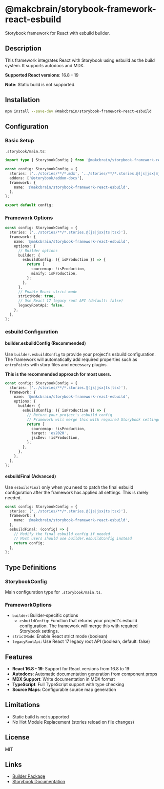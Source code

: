 # @makcbrain/storybook-framework-react-esbuild

Storybook framework for React with esbuild builder.

## Description

This framework integrates React with Storybook using esbuild as the build system. It supports autodocs and MDX.

**Supported React versions:** 16.8 - 19

**Note:** Static build is not supported.

## Installation

```bash
npm install --save-dev @makcbrain/storybook-framework-react-esbuild
```

## Configuration

### Basic Setup

`.storybook/main.ts`:

```typescript
import type { StorybookConfig } from '@makcbrain/storybook-framework-react-esbuild';

const config: StorybookConfig = {
  stories: ['../stories/**/*.mdx', '../stories/**/*.stories.@(js|jsx|mjs|ts|tsx)'],
  addons: ['@storybook/addon-docs'],
  framework: {
    name: '@makcbrain/storybook-framework-react-esbuild',
  },
};

export default config;
```

### Framework Options

```typescript
const config: StorybookConfig = {
  stories: ['../stories/**/*.stories.@(js|jsx|ts|tsx)'],
  framework: {
    name: '@makcbrain/storybook-framework-react-esbuild',
    options: {
      // Builder options
      builder: {
        esbuildConfig: ({ isProduction }) => {
          return {
            sourcemap: !isProduction,
            minify: isProduction,
          };
        },
      },
      // Enable React strict mode
      strictMode: true,
      // Use React 17 legacy root API (default: false)
      legacyRootApi: false,
    },
  },
};
```

### esbuild Configuration

#### builder.esbuildConfig (Recommended)

Use `builder.esbuildConfig` to provide your project's esbuild configuration. The framework will automatically add required properties such as `entryPoints` with story files and necessary plugins.

**This is the recommended approach for most users.**

```typescript
const config: StorybookConfig = {
  stories: ['../stories/**/*.stories.@(js|jsx|ts|tsx)'],
  framework: {
    name: '@makcbrain/storybook-framework-react-esbuild',
    options: {
      builder: {
        esbuildConfig: ({ isProduction }) => {
          // Return your project's esbuild config
          // Framework will merge this with required Storybook settings
          return {
            sourcemap: !isProduction,
            target: 'es2020',
            jsxDev: !isProduction,
          };
        },
      },
    },
  },
};
```

#### esbuildFinal (Advanced)

Use `esbuildFinal` only when you need to patch the final esbuild configuration after the framework has applied all settings. This is rarely needed.

```typescript
const config: StorybookConfig = {
  stories: ['../stories/**/*.stories.@(js|jsx|ts|tsx)'],
  framework: {
    name: '@makcbrain/storybook-framework-react-esbuild',
  },
  esbuildFinal: (config) => {
    // Modify the final esbuild config if needed
    // Most users should use builder.esbuildConfig instead
    return config;
  },
};
```

## Type Definitions

### StorybookConfig

Main configuration type for `.storybook/main.ts`.

### FrameworkOptions

- `builder`: Builder-specific options
  - `esbuildConfig`: Function that returns your project's esbuild configuration. The framework will merge this with required Storybook settings.
- `strictMode`: Enable React strict mode (boolean)
- `legacyRootApi`: Use React 17 legacy root API (boolean, default: false)

## Features

- **React 16.8 - 19**: Support for React versions from 16.8 to 19
- **Autodocs**: Automatic documentation generation from component props
- **MDX Support**: Write documentation in MDX format
- **TypeScript**: Full TypeScript support with type checking
- **Source Maps**: Configurable source map generation

## Limitations

- Static build is not supported
- No Hot Module Replacement (stories reload on file changes)

## License

MIT

## Links

- [Builder Package](https://www.npmjs.com/package/@makcbrain/storybook-builder-esbuild)
- [Storybook Documentation](https://storybook.js.org)
